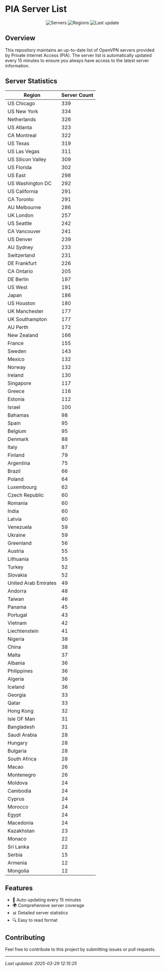 # PIA Server List

<div align="center">

![Servers](https://img.shields.io/badge/servers-11,382-blue)
![Regions](https://img.shields.io/badge/regions-97-blue)
![Last update](https://img.shields.io/badge/Last_Updated-March_29_2025_07:15_EST-blue)

</div>

## Overview
This repository maintains an up-to-date list of OpenVPN servers provided by Private Internet Access (PIA). The server list is automatically updated every 15 minutes to ensure you always have access to the latest server information.

## Server Statistics
| Region | Server Count |
|--------|--------------|
| US Chicago                     | 339          |
| US New York                    | 334          |
| Netherlands                    | 326          |
| US Atlanta                     | 323          |
| CA Montreal                    | 322          |
| US Texas                       | 319          |
| US Las Vegas                   | 311          |
| US Silicon Valley              | 309          |
| US Florida                     | 302          |
| US East                        | 298          |
| US Washington DC               | 292          |
| US California                  | 291          |
| CA Toronto                     | 291          |
| AU Melbourne                   | 286          |
| UK London                      | 257          |
| US Seattle                     | 242          |
| CA Vancouver                   | 241          |
| US Denver                      | 239          |
| AU Sydney                      | 233          |
| Switzerland                    | 231          |
| DE Frankfurt                   | 226          |
| CA Ontario                     | 205          |
| DE Berlin                      | 197          |
| US West                        | 191          |
| Japan                          | 186          |
| US Houston                     | 180          |
| UK Manchester                  | 177          |
| UK Southampton                 | 177          |
| AU Perth                       | 172          |
| New Zealand                    | 166          |
| France                         | 155          |
| Sweden                         | 143          |
| Mexico                         | 132          |
| Norway                         | 132          |
| Ireland                        | 130          |
| Singapore                      | 117          |
| Greece                         | 116          |
| Estonia                        | 112          |
| Israel                         | 100          |
| Bahamas                        | 98           |
| Spain                          | 95           |
| Belgium                        | 95           |
| Denmark                        | 88           |
| Italy                          | 87           |
| Finland                        | 79           |
| Argentina                      | 75           |
| Brazil                         | 66           |
| Poland                         | 64           |
| Luxembourg                     | 62           |
| Czech Republic                 | 60           |
| Romania                        | 60           |
| India                          | 60           |
| Latvia                         | 60           |
| Venezuela                      | 59           |
| Ukraine                        | 59           |
| Greenland                      | 56           |
| Austria                        | 55           |
| Lithuania                      | 55           |
| Turkey                         | 52           |
| Slovakia                       | 52           |
| United Arab Emirates           | 49           |
| Andorra                        | 48           |
| Taiwan                         | 46           |
| Panama                         | 45           |
| Portugal                       | 43           |
| Vietnam                        | 42           |
| Liechtenstein                  | 41           |
| Nigeria                        | 38           |
| China                          | 38           |
| Malta                          | 37           |
| Albania                        | 36           |
| Philippines                    | 36           |
| Algeria                        | 36           |
| Iceland                        | 36           |
| Georgia                        | 33           |
| Qatar                          | 33           |
| Hong Kong                      | 32           |
| Isle OF Man                    | 31           |
| Bangladesh                     | 31           |
| Saudi Arabia                   | 28           |
| Hungary                        | 28           |
| Bulgaria                       | 28           |
| South Africa                   | 28           |
| Macao                          | 26           |
| Montenegro                     | 26           |
| Moldova                        | 24           |
| Cambodia                       | 24           |
| Cyprus                         | 24           |
| Morocco                        | 24           |
| Egypt                          | 24           |
| Macedonia                      | 24           |
| Kazakhstan                     | 23           |
| Monaco                         | 22           |
| Sri Lanka                      | 22           |
| Serbia                         | 15           |
| Armenia                        | 12           |
| Mongolia                       | 12           |

## Features
- 🔄 Auto-updating every 15 minutes
- 🌍 Comprehensive server coverage
- 📊 Detailed server statistics
- 🔍 Easy to read format

## Contributing
Feel free to contribute to this project by submitting issues or pull requests.

---
*Last updated: 2025-03-29 12:15:25*